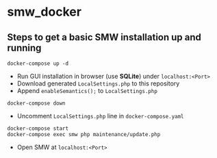 # smw_docker

## Steps to get a basic SMW installation up and running
```
docker-compose up -d
```
* Run GUI installation in browser (use **SQLite**) under `localhost:<Port>`
* Download generated `LocalSettings.php` to this repository
* Append `enableSemantics();` to `LocalSettings.php`
```
docker-compose down
```
* Uncomment `LocalSettings.php` line in `docker-compose.yaml`
```
docker-compose start
docker-compose exec smw php maintenance/update.php
```
* Open SMW at `localhost:<Port>`
